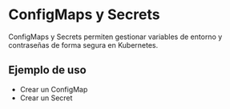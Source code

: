 # ConfigMaps y Secrets

ConfigMaps y Secrets permiten gestionar variables de entorno y contraseñas de forma segura en Kubernetes.

## Ejemplo de uso
- Crear un ConfigMap
- Crear un Secret
